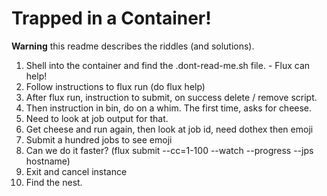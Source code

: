 # Trapped in a Container!

**Warning** this readme describes the riddles (and solutions).

1. Shell into the container and find the .dont-read-me.sh file. - Flux can help!
2. Follow instructions to flux run (do flux help)
3. After flux run, instruction to submit, on success delete / remove script.
4. Then instruction in bin, do on a whim. The first time, asks for cheese.
5. Need to look at job output for that.
6. Get cheese and run again, then look at job id, need dothex then emoji
7. Submit a hundred jobs to see emoji
8. Can we do it faster? (flux submit --cc=1-100 --watch --progress --jps hostname)
9. Exit and cancel instance
10. Find the nest.
